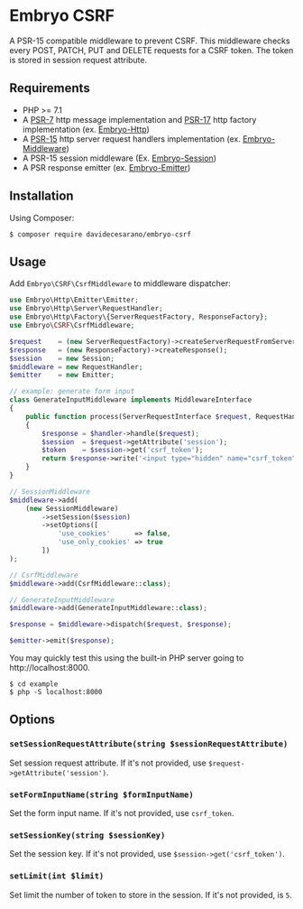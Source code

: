 # Embryo CSRF
A PSR-15 compatible middleware to prevent CSRF. This middleware checks every POST, PATCH, PUT and DELETE requests for a CSRF token. The token is stored in session request attribute.

## Requirements
* PHP >= 7.1
* A [PSR-7](https://www.php-fig.org/psr/psr-7/) http message implementation and [PSR-17](https://www.php-fig.org/psr/psr-17/) http factory implementation (ex. [Embryo-Http](https://github.com/davidecesarano/Embryo-Http))
* A [PSR-15](https://www.php-fig.org/psr/psr-15/) http server request handlers implementation (ex. [Embryo-Middleware](https://github.com/davidecesarano/Embryo-Middleware))
* A PSR-15 session middleware (Ex. [Embryo-Session](https://github.com/davidecesarano/Embryo-Session))
* A PSR response emitter (ex. [Embryo-Emitter](https://github.com/davidecesarano/Embryo-Emitter))

## Installation
Using Composer:
```
$ composer require davidecesarano/embryo-csrf
```

## Usage
Add `Embryo\CSRF\CsrfMiddleware` to middleware dispatcher:
```php
use Embryo\Http\Emitter\Emitter;
use Embryo\Http\Server\RequestHandler;
use Embryo\Http\Factory\{ServerRequestFactory, ResponseFactory};
use Embryo\CSRF\CsrfMiddleware;

$request    = (new ServerRequestFactory)->createServerRequestFromServer();
$response   = (new ResponseFactory)->createResponse();
$session    = new Session;
$middleware = new RequestHandler;
$emitter    = new Emitter;

// example: generate form input
class GenerateInputMiddleware implements MiddlewareInterface
{
    public function process(ServerRequestInterface $request, RequestHandlerInterface $handler): ResponseInterface
    {
        $response = $handler->handle($request);
        $session  = $request->getAttribute('session');
        $token    = $session->get('csrf_token');
        return $response->write('<input type="hidden" name="csrf_token" value="'.end($token).'">');
    }
}

// SessionMiddleware
$middleware->add(
    (new SessionMiddleware)
        ->setSession($session)
        ->setOptions([
            'use_cookies'      => false,
            'use_only_cookies' => true
        ])
);

// CsrfMiddleware
$middleware->add(CsrfMiddleware::class);

// GenerateInputMiddleware
$middleware->add(GenerateInputMiddleware::class);

$response = $middleware->dispatch($request, $response);

$emitter->emit($response);
```
You may quickly test this using the built-in PHP server going to http://localhost:8000.

```
$ cd example
$ php -S localhost:8000
```

## Options
### `setSessionRequestAttribute(string $sessionRequestAttribute)`
Set session request attribute. If it's not provided, use `$request->getAttribute('session')`.
### `setFormInputName(string $formInputName)`
Set the form input name. If it's not provided, use `csrf_token`.
### `setSessionKey(string $sessionKey)`
Set the session key. If it's not provided, use `$session->get('csrf_token')`.
### `setLimit(int $limit)`
Set limit the number of token to store in the session. If it's not provided, is `5`.